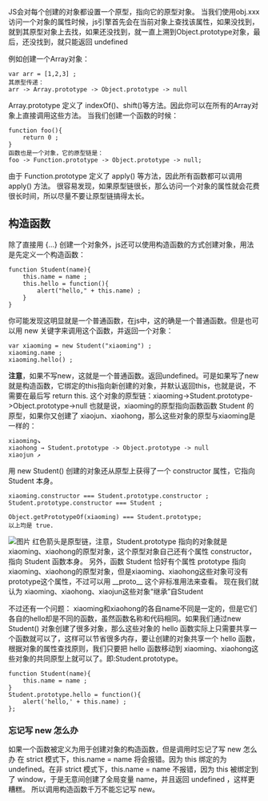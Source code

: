 JS会对每个创建的对象都设置一个原型，指向它的原型对象。
当我们使用obj.xxx访问一个对象的属性时候，js引擎首先会在当前对象上查找该属性，如果没找到，就到其原型对象上去找，如果还没找到，就一直上溯到Object.prototype对象，最后，还没找到，就只能返回 undefined

例如创建一个Array对象：
```
var arr = [1,2,3] ;
其原型传递：
arr -> Array.prototype -> Object.prototype -> null
```
Array.prototype 定义了 indexOf()、shift()等方法。因此你可以在所有的Array对象上直接调用这些方法。
当我们创建一个函数的时候：
```
function foo(){
    return 0 ;
}
函数也是一个对象，它的原型链是：
foo -> Function.prototype -> Object.prototype -> null;
```
由于 Function.prototype 定义了 apply() 等方法，因此所有函数都可以调用 apply() 方法。
很容易发现，如果原型链很长，那么访问一个对象的属性就会花费很长时间，所以尽量不要让原型链搞得太长。

## 构造函数
除了直接用 {...} 创建一个对象外，js还可以使用构造函数的方式创建对象，用法是先定义一个构造函数：
```
function Student(name){
    this.name = name ;
    this.hello = function(){
        alert("hello," + this.name) ;
    }
}
```
你可能发现这明显就是一个普通函数，在js中，这的确是一个普通函数。但是也可以用 new 关键字来调用这个函数，并返回一个对象：
```
var xiaoming = new Student("xiaoming") ;
xiaoming.name ;
xiaoming.hello() ;
```
**注意**，如果不写new，这就是一个普通函数。返回undefined。可是如果写了new就是构造函数，它绑定的this指向新创建的对象，并默认返回this，也就是说，不需要在最后写 return this.
这个对象的原型链：xiaoming->Student.prototype->Object.prototype->null
也就是说，xiaoming的原型指向函数函数 Student 的原型，如果你又创建了 xiaojun、xiaohong，那么这些对象的原型与xiaoming是一样的：
```
xiaoming↘
xiaohong → Student.prototype -> Object.prototype -> null
xiaojun ↗
```
用 new Student() 创建的对象还从原型上获得了一个 constructor 属性，它指向 Student 本身。
```
xiaoming.constructor === Student.prototype.constructor ;
Student.prototype.constructor === Student ;

Object.getPrototypeOf(xiaoming) === Student.prototype;
以上均是 true.
```
![图片](https://cdn.liaoxuefeng.com/cdn/files/attachments/00143529922671163eebb527bc14547ac11363bf186557d000/l)
红色箭头是原型链，注意，Student.prototype 指向的对象就是 xiaoming、xiaohong的原型对象，这个原型对象自己还有个属性 constructor，指向 Student 函数本身。
另外，函数 Student 恰好有个属性 prototype 指向 xiaoming、xiaohong的原型对象，但是xiaoming、xiaohong这些对象可没有prototype这个属性，不过可以用 \_\_proto\_\_ 这个非标准用法来查看。
现在我们就认为 xiaoming、xiaohong、xiaojun这些对象“继承”自Student

不过还有一个问题：
xiaoming和xiaohong的各自name不同是一定的，但是它们各自的hello却是不同的函数，虽然函数名称和代码相同。如果我们通过new Student() 对象创建了很多对象，那么这些对象的 hello 函数实际上只需要共享一个函数就可以了，这样可以节省很多内存，要让创建的对象共享一个 hello 函数，根据对象的属性查找原则，我们只要把 hello 函数移动到 xiaoming、xiaohong这些对象的共同原型上就可以了。即:Student.prototype。
```
function Student(name){
    this.name = name ;
}
Student.prototype.hello = function(){
    alert('hello,' + this.name) ;
};
```
### 忘记写 new 怎么办
如果一个函数被定义为用于创建对象的构造函数，但是调用时忘记了写 new 怎么办
在 strict 模式下，this.name = name 将会报错。因为 this 绑定的为 undefined。在非 strict 模式下，this.name = name 不报错，因为 this 被绑定到了 window，于是无意间创建了全局变量 name，并且返回 undefined ，这样更糟糕。
所以调用构造函数千万不能忘记写 new。